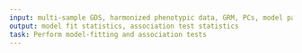 ```yaml
---
input: multi-sample GDS, harmonized phenotypic data, GRM, PCs, model parameter file
output: model fit statistics, association test statistics
task: Perform model-fitting and association tests
---
```

